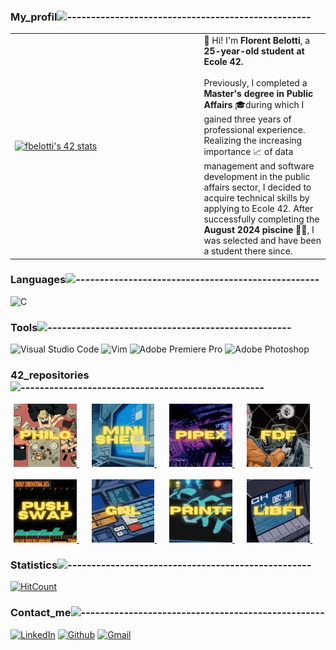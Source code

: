 ### My_profil![---------------------------------------------------](https://raw.githubusercontent.com/andreasbm/readme/master/assets/lines/rainbow.png)

<div align="center">
<table>
  <tr>
    <td style="width: 60%; height: 200px;">
      <a href="https://github.com/oakoudad/badge42">
        <img src="https://badge.mediaplus.ma/colorfulwaves/fbelotti?1337Badge=off&UM6P=off" alt="fbelotti's 42 stats" style="width: 100%; height: auto;">
      </a>
    </td>
    <td style="width: 40%; height: 200px;">
      <div align="left">
        👋 Hi! I'm <strong>Florent Belotti</strong>, a <strong>25-year-old student at Ecole 42.</strong><br><br>Previously, I completed a <strong>Master's degree in Public Affairs</strong> 🎓during which I gained three years of professional experience. Realizing the increasing importance 📈 of data management and software development in the public affairs sector, I decided to acquire technical skills by applying to Ecole 42. After successfully completing the <strong>August 2024 piscine 🏊‍♂️</strong>, I was selected and have been a student there since.
        </div>
    </td>
  </tr>
</table>
</div>

### Languages![---------------------------------------------------](https://raw.githubusercontent.com/andreasbm/readme/master/assets/lines/rainbow.png)
![C](https://img.shields.io/badge/c-%2300599C.svg?style=for-the-badge&logo=c&logoColor=white)

### Tools![---------------------------------------------------](https://raw.githubusercontent.com/andreasbm/readme/master/assets/lines/rainbow.png)
![Visual Studio Code](https://img.shields.io/badge/Visual%20Studio%20Code-0078d7.svg?style=for-the-badge&logo=visual-studio-code&logoColor=white) ![Vim](https://img.shields.io/badge/VIM-%2311AB00.svg?style=for-the-badge&logo=vim&logoColor=white) ![Adobe Premiere Pro](https://img.shields.io/badge/Adobe%20Premiere%20Pro-9999FF.svg?style=for-the-badge&logo=Adobe%20Premiere%20Pro&logoColor=white) ![Adobe Photoshop](https://img.shields.io/badge/adobe%20photoshop-%2331A8FF.svg?style=for-the-badge&logo=adobe%20photoshop&logoColor=white)

### 42_repositories![---------------------------------------------------](https://raw.githubusercontent.com/andreasbm/readme/master/assets/lines/rainbow.png)
<div align="center">
  <a href="">
<img src="https://github.com/FlorentBelotti/FlorentBelotti/blob/main/Philosophers.gif" alt="Description du GIF" width="20%">
  </a>&nbsp;&nbsp;&nbsp;&nbsp;
  <a href="https://github.com/FlorentBelotti/42-cursus-minishell">
<img src="https://github.com/FlorentBelotti/FlorentBelotti/blob/main/Minishell.gif" alt="Description du GIF" width="20%">
  </a>&nbsp;&nbsp;&nbsp;&nbsp;
  <a href="https://github.com/FlorentBelotti/Pipex">
<img src="https://github.com/FlorentBelotti/FlorentBelotti/blob/main/Pipex.gif" alt="Description du GIF" width="20%">
  </a>&nbsp;&nbsp;&nbsp;&nbsp;
  <a href="https://github.com/FlorentBelotti/FdF">
<img src="https://github.com/FlorentBelotti/FlorentBelotti/blob/main/FDF.gif" alt="Description du GIF" width="20%">
  </a>&nbsp;&nbsp;&nbsp;&nbsp;
</div>

<br>

<div align="center">
  <a href="https://github.com/FlorentBelotti/push_swap">
<img src="https://github.com/FlorentBelotti/FlorentBelotti/blob/main/Pushswap.gif" alt="Description du GIF" width="20%">
  </a>&nbsp;&nbsp;&nbsp;&nbsp;
  <a href="https://github.com/FlorentBelotti/get_next_line">
<img src="https://github.com/FlorentBelotti/FlorentBelotti/blob/main/GNL.gif" alt="Description du GIF" width="20%">
  </a>&nbsp;&nbsp;&nbsp;&nbsp;
  <a href="https://github.com/FlorentBelotti/libft/tree/main/ft_printf">
<img src="https://github.com/FlorentBelotti/FlorentBelotti/blob/main/printf.gif" alt="Description du GIF" width="20%">
  </a>&nbsp;&nbsp;&nbsp;&nbsp;
  <a href="https://github.com/FlorentBelotti/libft">
<img src="https://github.com/FlorentBelotti/FlorentBelotti/blob/main/Libft.gif" alt="Description du GIF" width="20%">
  </a>&nbsp;&nbsp;&nbsp;&nbsp;
</div>

### Statistics![---------------------------------------------------](https://raw.githubusercontent.com/andreasbm/readme/master/assets/lines/rainbow.png)
[![HitCount](https://hits.dwyl.com/FlorentBelotti/FlorentBelotti.svg?style=flat-square)](http://hits.dwyl.com/FlorentBelotti/FlorentBelotti)

### Contact_me![---------------------------------------------------](https://raw.githubusercontent.com/andreasbm/readme/master/assets/lines/rainbow.png)
[![LinkedIn](https://img.shields.io/badge/LinkedIn-%230077B5.svg?logo=linkedin&logoColor=white)](https://www.linkedin.com/in/florent-belotti-8ab0a8304/)  [![Github](https://img.shields.io/badge/-Github-000?style=flat&logo=Github&logoColor=white)](https://github.com/FlorentBelotti)  [![Gmail](https://img.shields.io/badge/-Gmail-c14438?style=flat&logo=Gmail&logoColor=white)](mailto:florent.l.d.belotti@gmail.com) 
